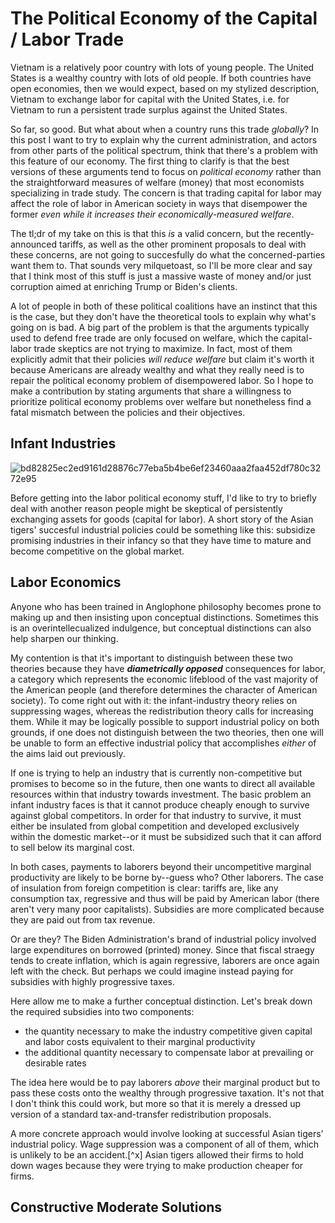 # The Political Economy of the Capital / Labor Trade

Vietnam is a relatively poor country with lots of young people. The United States is a wealthy country with lots of old people. If both countries have open economies, then we would expect, based on my stylized description, Vietnam to exchange labor for capital with the United States, i.e. for Vietnam to run a persistent trade surplus against the United States.

So far, so good. But what about when a country runs this trade *globally*? In this post I want to try to explain why the current administration, and actors from other parts of the political spectrum, think that there's a problem with this feature of our economy. The first thing to clarify is that the best versions of these arguments tend to focus on *political economy* rather than the straightforward measures of welfare (money) that most economists specializing in trade study. The concern is that trading capital for labor may affect the role of labor in American society in ways that disempower the former *even while it increases their economically-measured welfare*. 

The tl;dr of my take on this is that this *is* a valid concern, but the recently-announced tariffs, as well as the other prominent proposals to deal with these concerns, are not going to succesfully do what the concerned-parties want them to. That sounds very milquetoast, so I'll be more clear and say that I think most of this stuff is just a massive waste of money and/or just corruption aimed at enriching Trump or Biden's clients. 

A lot of people in both of these political coalitions have an instinct that this is the case, but they don't have the theoretical tools to explain why what's going on is bad. A big part of the problem is that the arguments typically used to defend free trade are only focused on welfare, which the capital-labor trade skeptics are not trying to maximize. In fact, most of them explicitly admit that their policies *will reduce welfare* but claim it's worth it because Americans are already wealthy and what they really need is to repair the political economy problem of disempowered labor. So I hope to make a contribution by stating arguments that share a willingness to prioritize political economy problems over welfare but nonetheless find a fatal mismatch between the policies and their objectives. 

## Infant Industries

![bd82825ec2ed9161d28876c77eba5b4be6ef23460aaa2faa452df780c3272e95](https://github.com/user-attachments/assets/4149c85c-3a8a-48a9-b578-5face8a68fda)

Before getting into the labor political economy stuff, I'd like to try to briefly deal with another reason people might be skeptical of persistently exchanging assets for goods (capital for labor). A short story of the Asian tigers' succesful industrial policies could be something like this: subsidize promising industries in their infancy so that they have time to mature and become competitive on the global market.  

## Labor Economics 

Anyone who has been trained in Anglophone philosophy becomes prone to making up and then insisting upon conceptual distinctions. Sometimes this is an overintellecualized indulgence, but conceptual distinctions can also help sharpen our thinking.

My contention is that it's important to distinguish between these two theories because they have ***diametrically opposed*** consequences for labor, a category which represents the economic lifeblood of the vast majority of the American people (and therefore determines the character of American society). To come right out with it: the infant-industry theory relies on suppressing wages, whereas the redistribution theory calls for increasing them. While it may be logically possible to support industrial policy on both grounds, if one does not distinguish between the two theories, then one will be unable to form an effective industrial policy that accomplishes *either* of the aims laid out previously.

If one is trying to help an industry that is currently non-competitive but promises to become so in the future, then one wants to direct all available resources within that industry towards investment. The basic problem an infant industry faces is that it cannot produce cheaply enough to survive against global competitors. In order for that industry to survive, it must either be insulated from global competition and developed exclusively within the domestic market--or it must be subsidized such that it can afford to sell below its marginal cost. 

In both cases, payments to laborers beyond their uncompetitive marginal productivity are likely to be borne by--guess who? Other laborers. The case of insulation from foreign competition is clear: tariffs are, like any consumption tax, regressive and thus will be paid by American labor (there aren't very many poor capitalists). Subsidies are more complicated because they are paid out from tax revenue. 

Or are they? The Biden Administration's brand of industrial policy involved large expenditures on borrowed (printed) money. Since that fiscal straegy tends to create inflation, which is again regressive, laborers are once again left with the check. But perhaps we could imagine instead paying for subsidies with highly progressive taxes. 

Here allow me to make a further conceptual distinction. Let's break down the required subsidies into two components:

- the quantity necessary to make the industry competitive given capital and labor costs equivalent to their marginal productivity
- the additional quantity necessary to compensate labor at prevailing or desirable rates

The idea here would be to pay laborers *above* their marginal product but to pass these costs onto the wealthy through progressive taxation. It's not that I don't think this could work, but more so that it is merely a dressed up version of a standard tax-and-transfer redistribution proposals. 

A more concrete approach would involve looking at successful Asian tigers' industrial policy. Wage suppression was a component of all of them, which is unlikely to be an accident.[^x] Asian tigers allowed their firms to hold down wages because they were trying to make production cheaper for firms. 

## Constructive Moderate Solutions

